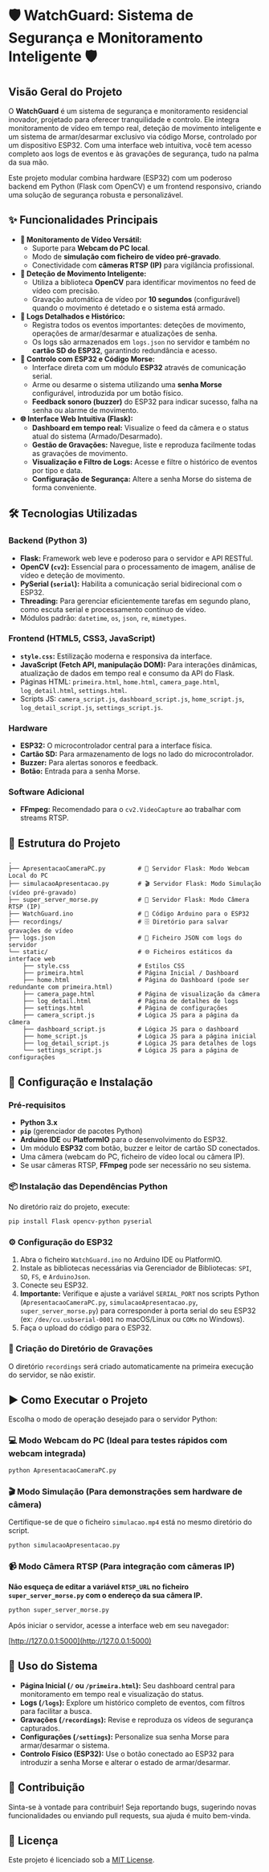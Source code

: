# 🛡️ WatchGuard: Sistema de Segurança e Monitoramento Inteligente 🛡️

## Visão Geral do Projeto

O **WatchGuard** é um sistema de segurança e monitoramento residencial inovador, projetado para oferecer tranquilidade e controlo. Ele integra monitoramento de vídeo em tempo real, deteção de movimento inteligente e um sistema de armar/desarmar exclusivo via código Morse, controlado por um dispositivo ESP32. Com uma interface web intuitiva, você tem acesso completo aos logs de eventos e às gravações de segurança, tudo na palma da sua mão.

Este projeto modular combina hardware (ESP32) com um poderoso backend em Python (Flask com OpenCV) e um frontend responsivo, criando uma solução de segurança robusta e personalizável.

## ✨ Funcionalidades Principais

* **🎥 Monitoramento de Vídeo Versátil:**
    * Suporte para **Webcam do PC local**.
    * Modo de **simulação com ficheiro de vídeo pré-gravado**.
    * Conectividade com **câmeras RTSP (IP)** para vigilância profissional.
* **🚨 Deteção de Movimento Inteligente:**
    * Utiliza a biblioteca **OpenCV** para identificar movimentos no feed de vídeo com precisão.
    * Gravação automática de vídeo por **10 segundos** (configurável) quando o movimento é detetado e o sistema está armado.
* **📜 Logs Detalhados e Histórico:**
    * Registra todos os eventos importantes: deteções de movimento, operações de armar/desarmar e atualizações de senha.
    * Os logs são armazenados em `logs.json` no servidor e também no **cartão SD do ESP32**, garantindo redundância e acesso.
* **🔑 Controlo com ESP32 e Código Morse:**
    * Interface direta com um módulo **ESP32** através de comunicação serial.
    * Arme ou desarme o sistema utilizando uma **senha Morse** configurável, introduzida por um botão físico.
    * **Feedback sonoro (buzzer)** do ESP32 para indicar sucesso, falha na senha ou alarme de movimento.
* **🌐 Interface Web Intuitiva (Flask):**
    * **Dashboard em tempo real:** Visualize o feed da câmera e o status atual do sistema (Armado/Desarmado).
    * **Gestão de Gravações:** Navegue, liste e reproduza facilmente todas as gravações de movimento.
    * **Visualização e Filtro de Logs:** Acesse e filtre o histórico de eventos por tipo e data.
    * **Configuração de Segurança:** Altere a senha Morse do sistema de forma conveniente.

## 🛠️ Tecnologias Utilizadas

### Backend (Python 3)

* **Flask:** Framework web leve e poderoso para o servidor e API RESTful.
* **OpenCV (`cv2`):** Essencial para o processamento de imagem, análise de vídeo e deteção de movimento.
* **PySerial (`serial`):** Habilita a comunicação serial bidirecional com o ESP32.
* **Threading:** Para gerenciar eficientemente tarefas em segundo plano, como escuta serial e processamento contínuo de vídeo.
* Módulos padrão: `datetime`, `os`, `json`, `re`, `mimetypes`.

### Frontend (HTML5, CSS3, JavaScript)

* **`style.css`:** Estilização moderna e responsiva da interface.
* **JavaScript (Fetch API, manipulação DOM):** Para interações dinâmicas, atualização de dados em tempo real e consumo da API do Flask.
* Páginas HTML: `primeira.html`, `home.html`, `camera_page.html`, `log_detail.html`, `settings.html`.
* Scripts JS: `camera_script.js`, `dashboard_script.js`, `home_script.js`, `log_detail_script.js`, `settings_script.js`.

### Hardware

* **ESP32:** O microcontrolador central para a interface física.
* **Cartão SD:** Para armazenamento de logs no lado do microcontrolador.
* **Buzzer:** Para alertas sonoros e feedback.
* **Botão:** Entrada para a senha Morse.

### Software Adicional

* **FFmpeg:** Recomendado para o `cv2.VideoCapture` ao trabalhar com streams RTSP.

## 📂 Estrutura do Projeto

```
.
├── ApresentacaoCameraPC.py         # 🚀 Servidor Flask: Modo Webcam Local do PC
├── simulacaoApresentacao.py        # 🎬 Servidor Flask: Modo Simulação (vídeo pré-gravado)
├── super_server_morse.py           # 📡 Servidor Flask: Modo Câmera RTSP (IP)
├── WatchGuard.ino                  # 🤖 Código Arduino para o ESP32
├── recordings/                     # 🗄️ Diretório para salvar gravações de vídeo
├── logs.json                       # 📄 Ficheiro JSON com logs do servidor
└── static/                         # 🌐 Ficheiros estáticos da interface web
    ├── style.css                   # Estilos CSS
    ├── primeira.html               # Página Inicial / Dashboard
    ├── home.html                   # Página do Dashboard (pode ser redundante com primeira.html)
    ├── camera_page.html            # Página de visualização da câmera
    ├── log_detail.html             # Página de detalhes de logs
    ├── settings.html               # Página de configurações
    ├── camera_script.js            # Lógica JS para a página da câmera
    ├── dashboard_script.js         # Lógica JS para o dashboard
    ├── home_script.js              # Lógica JS para a página inicial
    ├── log_detail_script.js        # Lógica JS para detalhes de logs
    └── settings_script.js          # Lógica JS para a página de configurações
```

## 🚀 Configuração e Instalação

### Pré-requisitos

* **Python 3.x**
* **`pip`** (gerenciador de pacotes Python)
* **Arduino IDE** ou **PlatformIO** para o desenvolvimento do ESP32.
* Um módulo **ESP32** com botão, buzzer e leitor de cartão SD conectados.
* Uma câmera (webcam do PC, ficheiro de vídeo local ou câmera IP).
* Se usar câmeras RTSP, **FFmpeg** pode ser necessário no seu sistema.

### 📦 Instalação das Dependências Python

No diretório raiz do projeto, execute:

```bash
pip install Flask opencv-python pyserial
```

### ⚙️ Configuração do ESP32

1.  Abra o ficheiro `WatchGuard.ino` no Arduino IDE ou PlatformIO.
2.  Instale as bibliotecas necessárias via Gerenciador de Bibliotecas: `SPI`, `SD`, `FS`, e `ArduinoJson`.
3.  Conecte seu ESP32.
4.  **Importante:** Verifique e ajuste a variável `SERIAL_PORT` nos scripts Python (`ApresentacaoCameraPC.py`, `simulacaoApresentacao.py`, `super_server_morse.py`) para corresponder à porta serial do seu ESP32 (ex: `/dev/cu.usbserial-0001` no macOS/Linux ou `COMx` no Windows).
5.  Faça o upload do código para o ESP32.

### 📁 Criação do Diretório de Gravações

O diretório `recordings` será criado automaticamente na primeira execução do servidor, se não existir.

## ▶️ Como Executar o Projeto

Escolha o modo de operação desejado para o servidor Python:

### 💻 Modo Webcam do PC (Ideal para testes rápidos com webcam integrada)

```bash
python ApresentacaoCameraPC.py
```

### 🎬 Modo Simulação (Para demonstrações sem hardware de câmera)

Certifique-se de que o ficheiro `simulacao.mp4` está no mesmo diretório do script.

```bash
python simulacaoApresentacao.py
```

### 📹 Modo Câmera RTSP (Para integração com câmeras IP)

**Não esqueça de editar a variável `RTSP_URL` no ficheiro `super_server_morse.py` com o endereço da sua câmera IP.**

```bash
python super_server_morse.py
```

Após iniciar o servidor, acesse a interface web em seu navegador:

[http://127.0.0.1:5000](http://127.0.0.1:5000)

## 🎯 Uso do Sistema

* **Página Inicial (`/` ou `/primeira.html`):** Seu dashboard central para monitoramento em tempo real e visualização do status.
* **Logs (`/logs`):** Explore um histórico completo de eventos, com filtros para facilitar a busca.
* **Gravações (`/recordings`):** Revise e reproduza os vídeos de segurança capturados.
* **Configurações (`/settings`):** Personalize sua senha Morse para armar/desarmar o sistema.
* **Controlo Físico (ESP32):** Use o botão conectado ao ESP32 para introduzir a senha Morse e alterar o estado de armar/desarmar.

## 🤝 Contribuição

Sinta-se à vontade para contribuir! Seja reportando bugs, sugerindo novas funcionalidades ou enviando pull requests, sua ajuda é muito bem-vinda.

## 📄 Licença

Este projeto é licenciado sob a [MIT License](LICENSE).
